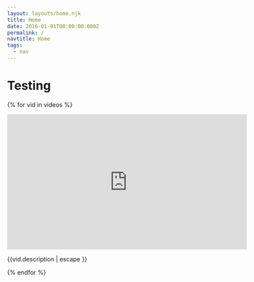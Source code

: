 ```yaml
---
layout: layouts/home.njk
title: Home
date: 2016-01-01T00:00:00.000Z
permalink: /
navtitle: Home
tags:
  - nav
---
```

# Testing

{% for vid in videos %}

<iframe width="560" height="315" src="https://www.youtube.com/embed/{{vid.videoId}}" frameborder="0" allow="accelerometer; autoplay; encrypted-media; gyroscope; picture-in-picture" allowfullscreen></iframe> 

{{vid.description | escape }}

{% endfor %}